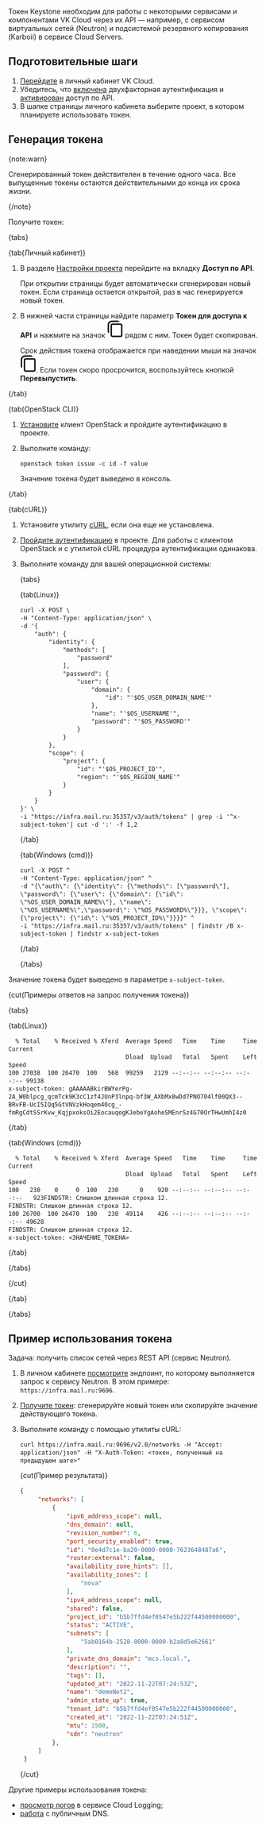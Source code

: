 Токен Keystone необходим для работы с некоторыми сервисами и компонентами VK Cloud через их API — например, с сервисом виртуальных сетей (Neutron) и подсистемой резервного копирования (Karboii) в сервисе Cloud Servers.

## Подготовительные шаги

1. [Перейдите](https://msk.cloud.vk.com/app/) в личный кабинет VK Cloud.
1. Убедитесь, что [включена](/ru/tools-for-using-services/vk-cloud-account/instructions/account-manage/manage-2fa) двухфакторная аутентификация и [активирован](/ru/tools-for-using-services/api/rest-api/enable-api) доступ по API.
1. В шапке страницы личного кабинета выберите проект, в котором планируете использовать токен.

## Генерация токена

{note:warn}

Сгенерированный токен действителен в течение одного часа. Все выпущенные токены остаются действительными до конца их срока жизни.

{/note}

Получите токен:

{tabs}

{tab(Личный кабинет)}

1. В разделе [Настройки проекта](https://msk.cloud.vk.com/app/project/keys/) перейдите на вкладку **Доступ по API**.

    При открытии страницы будет автоматически сгенерирован новый токен. Если страница остается открытой, раз в час генерируется новый токен.

1. В нижней части страницы найдите параметр **Токен для доступа к API** и нажмите на значок ![Копировать](assets/copy-icon.svg "inline") рядом с ним. Токен будет скопирован.

    Срок действия токена отображается при наведении мыши на значок ![Копировать](assets/copy-icon.svg "inline"). Если токен скоро просрочится, воспользуйтесь кнопкой **Перевыпустить**.

{/tab}

{tab(OpenStack CLI)}

1. [Установите](/ru/tools-for-using-services/cli/openstack-cli) клиент OpenStack и пройдите аутентификацию в проекте.
1. Выполните команду:

    ```console
    openstack token issue -c id -f value
    ```

    Значение токена будет выведено в консоль.

{/tab}

{tab(cURL)}

1. Установите утилиту [cURL](https://github.com/curl/curl/blob/master/docs/INSTALL.md), если она еще не установлена.
1. [Пройдите аутентификацию](/ru/tools-for-using-services/cli/openstack-cli) в проекте. Для работы с клиентом OpenStack и с утилитой cURL процедура аутентификации одинакова.
1. Выполните команду для вашей операционной системы:

    {tabs}
    
    {tab(Linux)}
        
    ```console
    curl -X POST \
    -H "Content-Type: application/json" \
    -d '{
        "auth": {
            "identity": {
                "methods": [
                    "password"
                ],
                "password": {
                    "user": {
                        "domain": {
                            "id": "'$OS_USER_DOMAIN_NAME'"
                        },
                        "name": "'$OS_USERNAME'",
                        "password": "'$OS_PASSWORD'"
                    }
                }
            },
            "scope": {
                "project": {
                    "id": "'$OS_PROJECT_ID'",
                    "region": "'$OS_REGION_NAME'"
                }
            }
        }
    }' \
    -i "https://infra.mail.ru:35357/v3/auth/tokens" | grep -i '^x-subject-token'| cut -d ':' -f 1,2
    ```
    {/tab}
    
    {tab(Windows (cmd))}
    
    ```console
    curl -X POST ^
    -H "Content-Type: application/json" ^
    -d "{\"auth\": {\"identity\": {\"methods\": [\"password\"], \"password\": {\"user\": {\"domain\": {\"id\": \"%OS_USER_DOMAIN_NAME%\"}, \"name\": \"%OS_USERNAME%\",\"password\": \"%OS_PASSWORD%\"}}}, \"scope\": {\"project\": {\"id\": \"%OS_PROJECT_ID%\"}}}}" ^
    -i "https://infra.mail.ru:35357/v3/auth/tokens" | findstr /B x-subject-token | findstr x-subject-token
    ```
    {/tab}
    
    {/tabs}

Значение токена будет выведено в параметре `x-subject-token`.

{cut(Примеры ответов на запрос получения токена)}

{tabs}

{tab(Linux)}

```console
  % Total    % Received % Xferd  Average Speed   Time    Time     Time  Current
                                 Dload  Upload   Total   Spent    Left  Speed
100 27038  100 26470  100   568  99259   2129 --:--:-- --:--:-- --:--:-- 99138
x-subject-token: gAAAAABkirBWYerPg-2A_W0blpcg_qcmTck9K3cC1zf4JUnP3lnpq-bf3W_AXbMx8wDd7PNO704lf00QX3--BRvFB-UcI5IQq5GtVNVzkHoqem4Ocg_-fmRgCdtSSrKvw_KqjpxoksOi2EocauqogKJebeYgAoheSMEnrSz4G70OrTHwUmhI4z0
```
{/tab}

{tab(Windows (cmd))}

```console
  % Total    % Received % Xferd  Average Speed   Time    Time     Time  Current
                                 Dload  Upload   Total   Spent    Left  Speed
100   230    0     0  100   230      0    920 --:--:-- --:--:-- --:--:--   923FINDSTR: Слишком длинная строка 12.
FINDSTR: Слишком длинная строка 12.
100 26700  100 26470  100   230  49114    426 --:--:-- --:--:-- --:--:-- 49628
FINDSTR: Слишком длинная строка 12.
x-subject-token: <ЗНАЧЕНИЕ_ТОКЕНА>
```

{/tab}

{/tabs}

{/cut}

{/tab}

{/tabs}

## Пример использования токена

Задача: получить список сетей через REST API (сервис Neutron).

1. В личном кабинете [посмотрите](https://msk.cloud.vk.com/app/project/endpoints) эндпоинт, по которому выполняется запрос к сервису Neutron. В этом примере: `https://infra.mail.ru:9696`.
1. [Получите токен](#generaciya_tokena): сгенерируйте новый токен или скопируйте значение действующего токена.
1. Выполните команду с помощью утилиты cURL:

   ```console
   curl https://infra.mail.ru:9696/v2.0/networks -H "Accept: application/json" -H "X-Auth-Token: <токен, полученный на предыдущем шаге>"
   ```

   {cut(Пример результата)}

   ```json
   {
        "networks": [
            {
                "ipv6_address_scope": null,
                "dns_domain": null,
                "revision_number": 6,
                "port_security_enabled": true,
                "id": "0e4d7c1e-ba20-0000-0000-7623648487a6",
                "router:external": false,
                "availability_zone_hints": [],
                "availability_zones": [
                    "nova"
                ],
                "ipv4_address_scope": null,
                "shared": false,
                "project_id": "b5b7ffd4ef0547e5b222f44500000000",
                "status": "ACTIVE",
                "subnets": [
                    "5ab0164b-2528-0000-0000-b2a8d5e62661"
                ],
                "private_dns_domain": "mcs.local.",
                "description": "",
                "tags": [],
                "updated_at": "2022-11-22T07:24:53Z",
                "name": "demoNet2",
                "admin_state_up": true,
                "tenant_id": "b5b7ffd4ef0547e5b222f44500000000",
                "created_at": "2022-11-22T07:24:51Z",
                "mtu": 1500,
                "sdn": "neutron"
            },
        ]
    }
   ```

   {/cut}

Другие примеры использования токена:

- [просмотр логов](/ru/monitoring-services/logging/instructions/view-logs) в сервисе Cloud Logging;
- [работа](/ru/tools-for-using-services/api/api-spec/api-dns) с публичным DNS.
